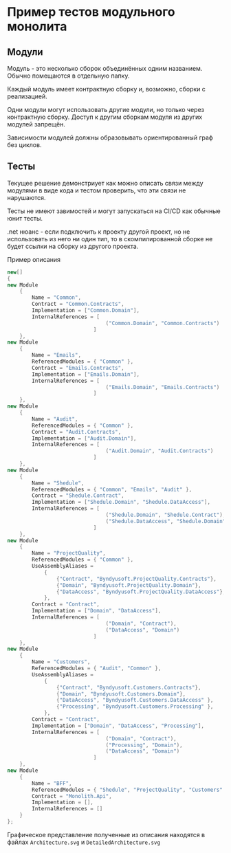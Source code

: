 # Пример тестов модульного монолита

## Модули

Модуль - это несколько сборок объединённых одним названием. Обычно помещаются в отдельную папку.

Каждый модуль имеет контрактную сборку и, возможно, сборки с реализацией.

Одни модули могут использовать другие модули, но только через контрактную сборку. Доступ к другим сборкам модуля из других модулей запрещён.

Зависимости модулей должны образовывать ориентированный граф без циклов. 

## Тесты

Текущее решение демонстриует как можно описать связи между модулями в виде кода и тестом проверить, что эти связи не нарушаются.

Тесты не имеют завимостей и могут запускаться на CI/CD как обычные юнит тесты.

.net нюанс - если подключить к проекту другой проект, но не использовать из него ни один тип, то в скомпилированной сборке не будет ссылки на сборку из другого проекта. 

Пример описания

```C#
new[]
{
new Module
    {
        Name = "Common",
        Contract = "Common.Contracts",
        Implementation = ["Common.Domain"],
        InternalReferences = [
                                ("Common.Domain", "Common.Contracts")
                            ]
    },
new Module
    {
        Name = "Emails",
        ReferencedModules = { "Common" },
        Contract = "Emails.Contracts",
        Implementation = ["Emails.Domain"],
        InternalReferences = [
                                ("Emails.Domain", "Emails.Contracts")
                            ]
    },
new Module
    {
        Name = "Audit",
        ReferencedModules = { "Common" },
        Contract = "Audit.Contracts",
        Implementation = ["Audit.Domain"],
        InternalReferences = [
                                ("Audit.Domain", "Audit.Contracts")
                            ]
    },
new Module
    {
        Name = "Shedule",
        ReferencedModules = { "Common", "Emails", "Audit" },
        Contract = "Shedule.Contract",
        Implementation = ["Shedule.Domain", "Shedule.DataAccess"],
        InternalReferences = [
                                ("Shedule.Domain", "Shedule.Contract"),
                                ("Shedule.DataAccess", "Shedule.Domain")
                            ]
    },
new Module
    {
        Name = "ProjectQuality",
        ReferencedModules = { "Common" },
        UseAssemblyAliases =
            {
                {"Contract", "Byndyusoft.ProjectQuality.Contracts"},
                {"Domain", "Byndyusoft.ProjectQuality.Domain"},
                {"DataAccess", "Byndyusoft.ProjectQuality.DataAccess"},
            },
        Contract = "Contract",
        Implementation = ["Domain", "DataAccess"],
        InternalReferences = [
                                ("Domain", "Contract"),
                                ("DataAccess", "Domain")
                            ]
    },
new Module
    {
        Name = "Customers",
        ReferencedModules = { "Audit", "Common" },
        UseAssemblyAliases =
            {
                {"Contract", "Byndyusoft.Customers.Contracts"},
                {"Domain", "Byndyusoft.Customers.Domain"},
                {"DataAccess", "Byndyusoft.Customers.DataAccess" },
                {"Processing", "Byndyusoft.Customers.Processing" },
            },
        Contract = "Contract",
        Implementation = ["Domain", "DataAccess", "Processing"],
        InternalReferences = [
                                ("Domain", "Contract"),
                                ("Processing", "Domain"),
                                ("DataAccess", "Domain")
                            ]
    },
new Module
    {
        Name = "BFF",
        ReferencedModules = { "Shedule", "ProjectQuality", "Customers" },
        Contract = "Monolith.Api",
        Implementation = [],
        InternalReferences = []
    }
};
```

Графическое представление полученные из описания находятся в файлах `Architecture.svg` и `DetailedArchitecture.svg`